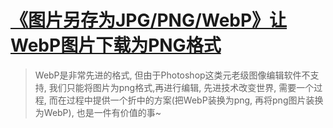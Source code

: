 # [《图片另存为JPG/PNG/WebP》让WebP图片下载为PNG格式](https://www.v2fy.com/p/057_webp_save_as_png/)

> WebP是非常先进的格式, 但由于Photoshop这类元老级图像编辑软件不支持, 
> 我们只能将图片为png格式,再进行编辑, 先进技术改变世界, 需要一个过程, 
> 而在过程中提供一个折中的方案(把WebP装换为png, 再将png图片装换为WebP), 也是一件有价值的事~